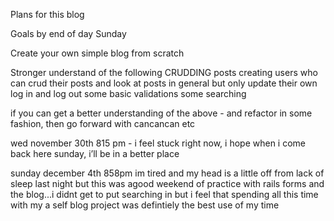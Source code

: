 Plans for this blog

Goals by end of day Sunday

Create your own simple blog from scratch 

Stronger understand of the following
CRUDDING posts
creating users who can crud their posts and look at posts in general but only update their own
log in and log out
some basic validations 
some searching 

if you can get a better understanding of the above - and refactor in some fashion, then go forward with cancancan etc

wed november 30th 815 pm - 
i feel stuck right now, i hope when i come back here sunday, i’ll be in a better place

sunday december 4th 858pm
im tired and my head is a little off from lack of sleep last night but this was agood weekend of practice with rails forms and the blog...i didnt get to put searching in but i feel that spending all this time with my a self blog project was defintiely the best use of my time